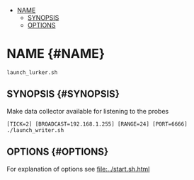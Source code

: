 -   [NAME](#NAME)
    -   [SYNOPSIS](#SYNOPSIS)
    -   [OPTIONS](#OPTIONS)

NAME {#NAME}
====

    launch_lurker.sh

SYNOPSIS {#SYNOPSIS}
--------

Make data collector available for listening to the probes

    [TICK=2] [BROADCAST=192.168.1.255] [RANGE=24] [PORT=6666] ./launch_writer.sh

OPTIONS {#OPTIONS}
-------

For explanation of options see <file:../start.sh.html>
